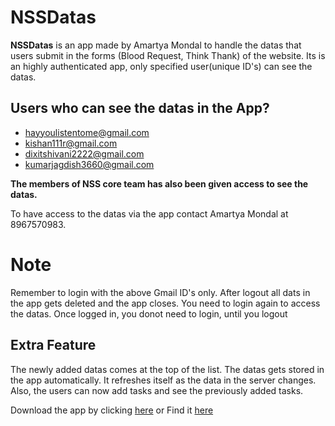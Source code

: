 # NSSDatas

**NSSDatas** is an app made by Amartya Mondal to handle the datas that users submit in the forms (Blood Request, Think Thank) of the website. Its is an highly authenticated app, only specified user(unique ID's) can see the datas.

## Users who can see the datas in the App?
- hayyoulistentome@gmail.com
- kishan111r@gmail.com
- dixitshivani2222@gmail.com
- kumarjagdish3660@gmail.com

**The members of NSS core team has also been given access to see the datas.**

To have access to the datas via the app contact Amartya Mondal at 8967570983.
# Note
Remember to login with the above Gmail ID's only. After logout all dats in the app gets deleted and the app closes. You need to login again to access the datas. Once logged in, you donot need to login, until you logout

## Extra Feature
The newly added datas comes at the top of the list. The datas gets stored in the app automatically. It refreshes itself as the data in the server changes. Also, the users can now add tasks and see the previously added tasks.

Download the app by clicking [here](https://drive.google.com/file/d/1JYpuZLp1aaKfTuy57jle19UWTL7dESZk/view?usp=sharing)
or 
Find it [here](https://github.com/NSS-IITPatna/NSS-Datas/blob/master/ApkFIle/)

